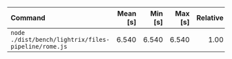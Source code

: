 | Command | Mean [s] | Min [s] | Max [s] | Relative |
|:---|---:|---:|---:|---:|
| `node ./dist/bench/lightrix/files-pipeline/rome.js` | 6.540 | 6.540 | 6.540 | 1.00 |

